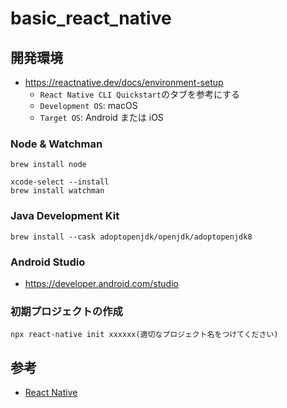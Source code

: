 # basic_react_native

## 開発環境
- https://reactnative.dev/docs/environment-setup
  - `React Native CLI Quickstart`のタブを参考にする
  - `Development OS`: macOS
  - `Target OS`: Android または iOS

### Node & Watchman
```
brew install node

xcode-select --install
brew install watchman
```

### Java Development Kit
```
brew install --cask adoptopenjdk/openjdk/adoptopenjdk8
```

### Android Studio
- https://developer.android.com/studio

### 初期プロジェクトの作成
```
npx react-native init xxxxxx(適切なプロジェクト名をつけてください)
```

## 参考
- [React Native](https://reactnative.dev/)
